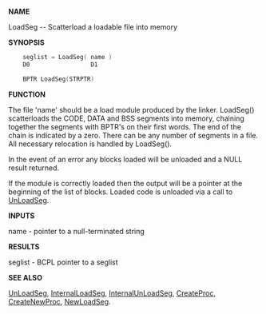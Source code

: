 
**NAME**

LoadSeg -- Scatterload a loadable file into memory

**SYNOPSIS**

```c
    seglist = LoadSeg( name )
    D0                 D1

    BPTR LoadSeg(STRPTR)

```
**FUNCTION**

The file 'name' should be a load module produced by the linker.
LoadSeg() scatterloads the CODE, DATA and BSS segments into memory,
chaining together the segments with BPTR's on their first words.
The end of the chain is indicated by a zero.  There can be any number
of segments in a file.  All necessary relocation is handled by
LoadSeg().

In the event of an error any blocks loaded will be unloaded and a
NULL result returned.

If the module is correctly loaded then the output will be a pointer
at the beginning of the list of blocks. Loaded code is unloaded via
a call to [UnLoadSeg](../dos/UnLoadSeg).

**INPUTS**

name - pointer to a null-terminated string

**RESULTS**

seglist - BCPL pointer to a seglist

**SEE ALSO**

[UnLoadSeg](../dos/UnLoadSeg), [InternalLoadSeg](../dos/InternalLoadSeg), [InternalUnLoadSeg](../dos/InternalUnLoadSeg), [CreateProc](../dos/CreateProc),
[CreateNewProc](../dos/CreateNewProc), [NewLoadSeg](../dos/NewLoadSeg).
